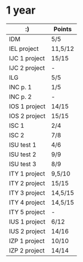 
# 1 year

:) | Points
--- | ---
IDM | 5/5
IEL project | 11,5/12
IJC 1 project | 15/15
IJC 2 project | -
ILG | 5/5
INC p. 1 | 1/5
INC p. 2 | -
IOS 1 project | 14/15
IOS 2 project | 15/15
ISC 1 | 2/4
ISC 2 | 7/8
ISU test 1 | 4/6
ISU test 2 | 9/9
ISU test 3 | 8/9
ITY 1 project | 9,5/10
ITY 2 project | 15/15
ITY 3 project | 14,5/15
ITY 4 project | 14,5/15
ITY 5 project | -
IUS 1 project | 6/12
IUS 2 project | 14/16
IZP 1 project | 10/10
IZP 2 project | 14/14
